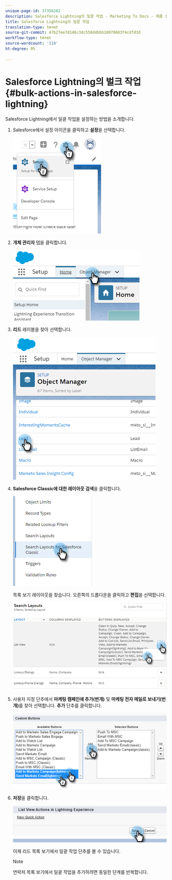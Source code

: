 ```yaml
---
unique-page-id: 37356282
description: Salesforce Lightning의 일괄 작업 - Marketing To Docs - 제품 설명서
title: Salesforce Lightning의 일괄 작업
translation-type: tm+mt
source-git-commit: 47b2fee7d146c3dc558d4bbb10070683f4cdfd3d
workflow-type: tm+mt
source-wordcount: '119'
ht-degree: 0%

---
```



# Salesforce Lightning의 벌크 작업 {#bulk-actions-in-salesforce-lightning}

Salesforce Lightning에서 일괄 작업을 설정하는 방법을 소개합니다.

1. Salesforce에서 설정 아이콘을 클릭하고 **설정**&#x200B;을 선택합니다.

   ![](assets/one.png)

1. **개체 관리자** 탭을 클릭합니다.

   ![](assets/two.png)

1. **리드** 레이블을 찾아 선택합니다.

   ![](assets/three-2.png)

1. **Salesforce Classic에 대한 레이아웃 검색**&#x200B;을 클릭합니다.

   ![](assets/four-1.png)

   목록 보기 레이아웃을 찾습니다. 오른쪽의 드롭다운을 클릭하고 **편집**&#x200B;을 선택합니다.

   ![](assets/five.png)

1. 사용자 지정 단추에서 **마케팅 캠페인에 추가(번개)** 및 **마케팅 전자 메일로 보내기(번개)**&#x200B;를 찾아 선택합니다. **추가** 단추를 클릭합니다.

   ![](assets/six.png)

1. **저장**&#x200B;을 클릭합니다.

   ![](assets/seven.png)

   이제 리드 목록 보기에서 일괄 작업 단추를 볼 수 있습니다.

   >[!NOTE]
   >
   >연락처 목록 보기에서 일괄 작업을 추가하려면 동일한 단계를 반복합니다.

